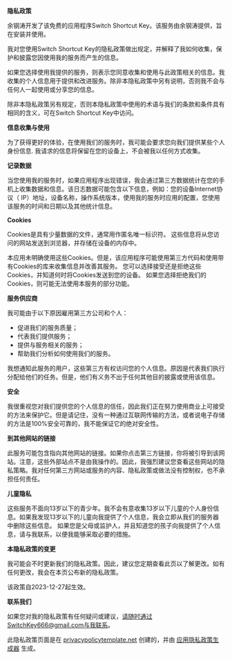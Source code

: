 **隐私政策**

余钢涛开发了该免费的应用程序Switch Shortcut Key。该服务由余钢涛提供，旨在安装并使用。

我对您使用Switch Shortcut Key的隐私政策做出规定，并解释了我如何收集，保护和披露您因使用我的服务而产生的信息。

如果您选择使用我提供的服务，则表示您同意收集和使用与此政策相关的信息。我收集的个人信息用于提供和改进服务。除非本隐私政策中另有说明，否则我不会与任何人一起使用或分享您的信息。

除非本隐私政策另有规定，否则本隐私政策中使用的术语与我们的条款和条件具有相同的含义，可在Switch Shortcut Key中访问。

**信息收集与使用**

为了获得更好的体验，在使用我们的服务时，我可能会要求您向我们提供某些个人身份信息. 我请求的信息将保留在您的设备上，不会被我以任何方式收集。

**记录数据**

当您使用我的服务时，如果应用程序出现错误，我会通过第三方数据统计在您的手机上收集数据和信息。该日志数据可能包含以下信息，例如：您的设备Internet协议（ IP）地址，设备名称，操作系统版本，使用我的服务时应用的配置，您使用该服务的时间和日期以及其他统计信息。

**Cookies**

Cookies是具有少量数据的文件，通常用作匿名唯一标识符。 这些信息将从您访问的网站发送到浏览器，并存储在设备的内存中。

本应用未明确使用这些Cookies。但是，该应用程序可能使用第三方代码和使用带有Cookies的库来收集信息并改善其服务。 您可以选择接受还是拒绝这些Cookies，并知道何时将Cookies发送到您的设备。 如果您选择拒绝我们的Cookies，则可能无法使用本服务的部分功能。

**服务供应商**

我可能由于以下原因雇用第三方公司和个人：

*   促进我们的服务质量；
*   代表我们提供服务；
*   提供与服务相关的服务；
*   帮助我们分析如何使用我们的服务。

我想通知此服务的用户，这些第三方有权访问您的个人信息。原因是代表我们执行分配给他们的任务。但是，他们有义务不出于任何其他目的披露或使用该信息。

**安全**

我很重视您对我们提供您的个人信息的信任，因此我们正在努力使用商业上可接受的方法来保护它。但是请记住，没有一种通过互联网传输的方法，或者说电子存储的方法是100%安全可靠的，我不能保证它的绝对安全性。

**到其他网站的链接**

此服务可能包含指向其他网站的链接。如果你点击第三方链接，你将被引导到该网站。注意，这些外部站点不是由我操作的。因此，我强烈建议您查看这些网站的隐私策略。我对任何第三方网站或服务的内容、隐私政策或做法没有控制权，也不承担任何责任。

**儿童隐私**

这些服务不面向13岁以下的青少年。我不会有意收集13岁以下儿童的个人身份信息。如果我发现13岁以下的儿童向我提供了个人信息，我会立即从我们的服务器中删除这些信息。 如果您是父母或监护人，并且知道您的孩子向我提供了个人信息，请与我联系，以便我能够采取必要的措施。

**本隐私政策的变更**

我可能会不时更新我们的隐私政策。因此，建议您定期查看此页以了解更改。如有任何更改，我会在本页公布新的隐私政策。

该政策自2023-12-27起生效。

**联系我们**

如果您对我的隐私政策有任何疑问或建议，请随时通过SwitchKey666@gmail.com与我联系。

此隐私政策页面是在 [privacypolicytemplate.net](https://privacypolicytemplate.net) 创建的，并由 [应用隐私政策生成器](https://app.mukapp.top/ppg/) 生成。
